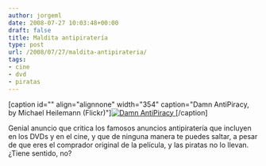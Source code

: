 ```yaml
---
author: jorgeml
date: 2008-07-27 10:03:48+00:00
draft: false
title: Maldita antipiratería
type: post
url: /2008/07/27/maldita-antipirateria/
tags:
- cine
- dvd
- piratas
---
```


[caption id="" align="alignnone" width="354" caption="Damn AntiPiracy, by Michael Heilemann (Flickr)"][![Damn AntiPiracy](http://farm1.static.flickr.com/92/412376956_9b93b9386a.jpg?v=0)
](http://www.flickr.com/photos/heilemann/412376956/)[/caption]

Genial anuncio que critica los famosos anuncios antipiratería que incluyen en los DVDs y en el cine, y que de ninguna manera te puedes saltar, a pesar de que eres el comprador original de la película, y las piratas no lo llevan. ¿Tiene sentido, no?
